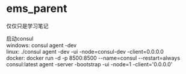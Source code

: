# ems_parent
仅仅只是学习笔记

启动consul<br>
windows: consul agent -dev<br>
linux: ./consul agent -dev -ui -node=consul-dev -client=0.0.0.0<br>
docker: docker run -d -p 8500:8500 --name=consul --restart=always consul:latest agent -server -bootstrap -ui -node=1 -client='0.0.0.0'

